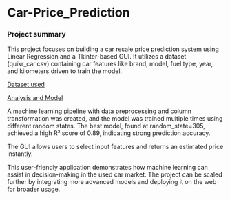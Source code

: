 # Car-Price_Prediction
### Project summary
This project focuses on building a car resale price prediction system using Linear Regression and a Tkinter-based GUI. It utilizes a dataset (quikr_car.csv) containing car features like brand, model, fuel type, year, and kilometers driven to train the model.

<a href="https://github.com/Bhumika1808/Car-Price_Prediction/blob/main/quikr_car.csv"> Dataset used</a>

<a href="https://github.com/Bhumika1808/Car-Price_Prediction/blob/main/Quikr%20Analysis.ipynb"> Analysis and Model</a>

A machine learning pipeline with data preprocessing and column transformation was created, and the model was trained multiple times using different random states. The best model, found at random_state=305, achieved a high R² score of 0.89, indicating strong prediction accuracy.

The GUI allows users to select input features and returns an estimated price instantly.

This user-friendly application demonstrates how machine learning can assist in decision-making in the used car market. The project can be scaled further by integrating more advanced models and deploying it on the web for broader usage.
